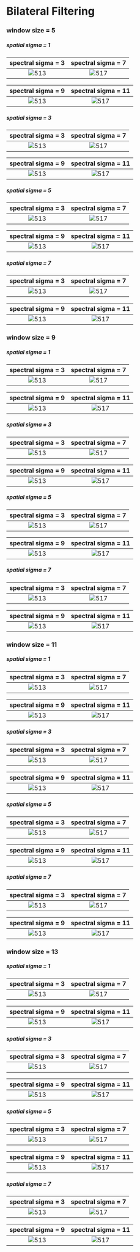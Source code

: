 # Bilateral Filtering

### window size = 5

##### spatial sigma = 1

spectral sigma = 3 | spectral sigma = 7
:-: | :-:
![513](./output_bilateral_wind5_spatial1.000000_spectral3.000000_.png)  | ![517](./output_bilateral_wind5_spatial1.000000_spectral7.000000_.png)

spectral sigma = 9 | spectral sigma =  11
:-: | :-:
![513](./output_bilateral_wind5_spatial1.000000_spectral9.000000_.png)  | ![517](./output_bilateral_wind5_spatial1.000000_spectral11.000000_.png)

##### spatial sigma = 3

spectral sigma = 3| spectral sigma = 7
:-: | :-:
![513](./output_bilateral_wind5_spatial3.000000_spectral3.000000_.png)  | ![517](./output_bilateral_wind5_spatial3.000000_spectral7.000000_.png)

spectral sigma = 9 | spectral sigma =  11
:-: | :-:
![513](./output_bilateral_wind5_spatial3.000000_spectral9.000000_.png)  | ![517](./output_bilateral_wind5_spatial3.000000_spectral11.000000_.png)

##### spatial sigma = 5

spectral sigma = 3| spectral sigma = 7
:-: | :-:
![513](./output_bilateral_wind5_spatial5.000000_spectral3.000000_.png)  | ![517](./output_bilateral_wind5_spatial5.000000_spectral7.000000_.png)

spectral sigma = 9 | spectral sigma =  11
:-: | :-:
![513](./output_bilateral_wind5_spatial5.000000_spectral9.000000_.png)  | ![517](./output_bilateral_wind5_spatial5.000000_spectral11.000000_.png)

##### spatial sigma = 7

spectral sigma = 3| spectral sigma = 7
:-: | :-:
![513](./output_bilateral_wind5_spatial7.000000_spectral3.000000_.png)  | ![517](./output_bilateral_wind5_spatial7.000000_spectral7.000000_.png)

spectral sigma = 9 | spectral sigma =  11
:-: | :-:
![513](./output_bilateral_wind5_spatial7.000000_spectral9.000000_.png)  | ![517](./output_bilateral_wind5_spatial7.000000_spectral11.000000_.png)

### window size = 9

##### spatial sigma = 1

spectral sigma = 3 | spectral sigma = 7
:-: | :-:
![513](./output_bilateral_wind9_spatial1.000000_spectral3.000000_.png)  | ![517](./output_bilateral_wind9_spatial1.000000_spectral7.000000_.png)

spectral sigma = 9 | spectral sigma =  11
:-: | :-:
![513](./output_bilateral_wind9_spatial1.000000_spectral9.000000_.png)  | ![517](./output_bilateral_wind9_spatial1.000000_spectral11.000000_.png)

##### spatial sigma = 3

spectral sigma = 3| spectral sigma = 7
:-: | :-:
![513](./output_bilateral_wind9_spatial3.000000_spectral3.000000_.png)  | ![517](./output_bilateral_wind9_spatial3.000000_spectral7.000000_.png)

spectral sigma = 9 | spectral sigma =  11
:-: | :-:
![513](./output_bilateral_wind9_spatial3.000000_spectral9.000000_.png)  | ![517](./output_bilateral_wind9_spatial3.000000_spectral11.000000_.png)

##### spatial sigma = 5

spectral sigma = 3| spectral sigma = 7
:-: | :-:
![513](./output_bilateral_wind9_spatial5.000000_spectral3.000000_.png)  | ![517](./output_bilateral_wind9_spatial5.000000_spectral7.000000_.png)

spectral sigma = 9 | spectral sigma =  11
:-: | :-:
![513](./output_bilateral_wind9_spatial5.000000_spectral9.000000_.png)  | ![517](./output_bilateral_wind9_spatial5.000000_spectral11.000000_.png)

##### spatial sigma = 7

spectral sigma = 3| spectral sigma = 7
:-: | :-:
![513](./output_bilateral_wind9_spatial7.000000_spectral3.000000_.png)  | ![517](./output_bilateral_wind9_spatial7.000000_spectral7.000000_.png)

spectral sigma = 9 | spectral sigma =  11
:-: | :-:
![513](./output_bilateral_wind9_spatial7.000000_spectral9.000000_.png)  | ![517](./output_bilateral_wind9_spatial7.000000_spectral11.000000_.png)


### window size = 11

##### spatial sigma = 1

spectral sigma = 3 | spectral sigma = 7
:-: | :-:
![513](./output_bilateral_wind11_spatial1.000000_spectral3.000000_.png)  | ![517](./output_bilateral_wind11_spatial1.000000_spectral7.000000_.png)

spectral sigma = 9 | spectral sigma =  11
:-: | :-:
![513](./output_bilateral_wind11_spatial1.000000_spectral9.000000_.png)  | ![517](./output_bilateral_wind11_spatial1.000000_spectral11.000000_.png)

##### spatial sigma = 3

spectral sigma = 3| spectral sigma = 7
:-: | :-:
![513](./output_bilateral_wind11_spatial3.000000_spectral3.000000_.png)  | ![517](./output_bilateral_wind11_spatial3.000000_spectral7.000000_.png)

spectral sigma = 9 | spectral sigma =  11
:-: | :-:
![513](./output_bilateral_wind11_spatial3.000000_spectral9.000000_.png)  | ![517](./output_bilateral_wind11_spatial3.000000_spectral11.000000_.png)

##### spatial sigma = 5

spectral sigma = 3| spectral sigma = 7
:-: | :-:
![513](./output_bilateral_wind11_spatial5.000000_spectral3.000000_.png)  | ![517](./output_bilateral_wind11_spatial5.000000_spectral7.000000_.png)

spectral sigma = 9 | spectral sigma =  11
:-: | :-:
![513](./output_bilateral_wind11_spatial5.000000_spectral9.000000_.png)  | ![517](./output_bilateral_wind11_spatial5.000000_spectral11.000000_.png)

##### spatial sigma = 7

spectral sigma = 3| spectral sigma = 7
:-: | :-:
![513](./output_bilateral_wind11_spatial7.000000_spectral3.000000_.png)  | ![517](./output_bilateral_wind11_spatial7.000000_spectral7.000000_.png)

spectral sigma = 9 | spectral sigma =  11
:-: | :-:
![513](./output_bilateral_wind11_spatial7.000000_spectral9.000000_.png)  | ![517](./output_bilateral_wind11_spatial7.000000_spectral11.000000_.png)



### window size = 13

##### spatial sigma = 1

spectral sigma = 3 | spectral sigma = 7
:-: | :-:
![513](./output_bilateral_wind13_spatial1.000000_spectral3.000000_.png)  | ![517](./output_bilateral_wind13_spatial1.000000_spectral7.000000_.png)

spectral sigma = 9 | spectral sigma =  11
:-: | :-:
![513](./output_bilateral_wind13_spatial1.000000_spectral9.000000_.png)  | ![517](./output_bilateral_wind13_spatial1.000000_spectral11.000000_.png)

##### spatial sigma = 3

spectral sigma = 3| spectral sigma = 7
:-: | :-:
![513](./output_bilateral_wind13_spatial3.000000_spectral3.000000_.png)  | ![517](./output_bilateral_wind13_spatial3.000000_spectral7.000000_.png)

spectral sigma = 9 | spectral sigma =  11
:-: | :-:
![513](./output_bilateral_wind13_spatial3.000000_spectral9.000000_.png)  | ![517](./output_bilateral_wind13_spatial3.000000_spectral11.000000_.png)

##### spatial sigma = 5

spectral sigma = 3| spectral sigma = 7
:-: | :-:
![513](./output_bilateral_wind13_spatial5.000000_spectral3.000000_.png)  | ![517](./output_bilateral_wind13_spatial5.000000_spectral7.000000_.png)

spectral sigma = 9 | spectral sigma =  11
:-: | :-:
![513](./output_bilateral_wind13_spatial5.000000_spectral9.000000_.png)  | ![517](./output_bilateral_wind13_spatial5.000000_spectral11.000000_.png)

##### spatial sigma = 7

spectral sigma = 3| spectral sigma = 7
:-: | :-:
![513](./output_bilateral_wind13_spatial7.000000_spectral3.000000_.png)  | ![517](./output_bilateral_wind13_spatial7.000000_spectral7.000000_.png)

spectral sigma = 9 | spectral sigma =  11
:-: | :-:
![513](./output_bilateral_wind13_spatial7.000000_spectral9.000000_.png)  | ![517](./output_bilateral_wind13_spatial7.000000_spectral11.000000_.png)
